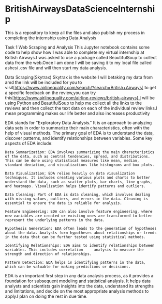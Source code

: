 # BritishAirwaysDataScienceInternship
This is a repository to keep all the files and also publish my process in completing the internship using Data Analysis

Task 1
Web Scraping and Analysis
This Jupyter notebook contains some code to help show how I was able to complete my virtual internship at British Airways.I was asked to use a package called BeautifulSoup to collect data from the web.Once I am done I will be saving it to my local file called ashesi .csv file and will then start my data analysis.

Data Scraping(Skytrax)
Skytrax is the website I will betaking my data from amd the link will be included for you to visit[https://www.airlinequality.com/search/?search=British+Airways] to get a specific feedback on the review,you can try this[https://www.airlinequality.com/airline-reviews/british-airways].I will be using Python and BeautifulSoup to help me collect all the links to the reviews and then collect the text data on each of the individual review links.I mean programming makes our life better and also increases productivity

EDA stands for "Exploratory Data Analysis." It is an approach to analyzing data sets in order to summarize their main characteristics, often with the help of visual methods. The primary goal of EDA is to understand the data, discover patterns, and identify relationships between variables. Some key aspects of EDA include:

    Data Summarization: EDA involves summarizing the main characteristics of the data, such as central tendencies, spread, and distributions. This can be done using statistical measures like mean, median, standard deviation, and visualizations like histograms and box plots.

    Data Visualization: EDA relies heavily on data visualization techniques. It includes creating various plots and charts to better understand the data, such as scatter plots, bar charts, line graphs, and heatmaps. Visualization helps identify patterns and outliers.

    Data Cleaning: Part of EDA is data cleaning, which involves dealing with missing values, outliers, and errors in the data. Cleaning is essential to ensure the data is reliable for analysis.

    Feature Engineering: EDA can also involve feature engineering, where new variables are created or existing ones are transformed to better represent the underlying patterns in the data.

    Hypothesis Generation: EDA often leads to the generation of hypotheses about the data. Analysts form hypotheses about relationships or trends in the data that can be further tested using statistical methods.

    Identifying Relationships: EDA aims to identify relationships between variables. This includes correlation     analysis to measure the strength and direction of relationships.

    Pattern Detection: EDA helps in identifying patterns in the data, which can be valuable for making predictions or decisions.

EDA is an important first step in any data analysis process, as it provides a foundation for subsequent modeling and statistical analysis. It helps data analysts and scientists gain insights into the data, understand its strengths and limitations, and decide on the most appropriate analysis methods to apply.I plan on doing the rest in due time.
